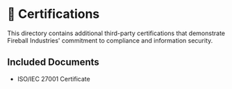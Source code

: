 # 📁 Certifications

This directory contains additional third-party certifications that demonstrate Fireball Industries' commitment to compliance and information security.

## Included Documents
- ISO/IEC 27001 Certificate

